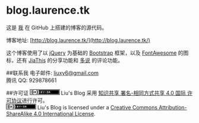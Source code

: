 # blog.laurence.tk

这是 [我](http://laurence6.github.io/aboutme.html) 在 GitHub 上搭建的博客的源代码。   

博客地址: [http://blog.laurence.tk/](http://blog.laurence.tk/)   

这个博客使用了以 [jQuery](http://jquery.com/) 为基础的 [Bootstrap](http://getbootstrap.com/) 框架，以及 [FontAwesome](http://fortawesome.github.io/Font-Awesome/) 的图标，还有 [JiaThis](http://www.jiathis.com/) 的分享功能和 [多说](http://duoshuo.com/) 的评论功能。   

##联系我
电子邮件: liuxy6@gmail.com   
腾讯 QQ: 929878661   

##许可证
<a rel="license" href="http://creativecommons.org/licenses/by-sa/4.0/" target="view_window"><img alt="知识共享许可协议" style="border-width:0" src="/images/ccbysa.png" /></a> <span xmlns:dct="http://purl.org/dc/terms/" href="http://purl.org/dc/dcmitype/Text" property="dct:title" rel="dct:type">Liu's Blog</span> 采用 <a rel="license" href="http://creativecommons.org/licenses/by-sa/4.0/" target="view_window">知识共享 署名-相同方式共享 4.0 国际 许可协议</a>进行许可。   
<a rel="license" href="http://creativecommons.org/licenses/by-sa/4.0/" target="view_window"><img alt="Creative Commons License" style="border-width:0" src="/images/ccbysa.png" /></a> <span xmlns:dct="http://purl.org/dc/terms/" href="http://purl.org/dc/dcmitype/Text" property="dct:title" rel="dct:type">Liu's Blog</span> is licensed under a <a rel="license" href="http://creativecommons.org/licenses/by-sa/4.0/" target="view_window">Creative Commons Attribution-ShareAlike 4.0 International License</a>.   
